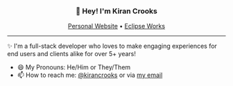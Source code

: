
<h3 align="center">👋 Hey! I'm Kiran Crooks</h3>
<p align="center">
  <a href="https://kirancrooks.com">Personal Website</a> •
  <a href="https://eclipse.works">Eclipse Works</a>
</p>

---
✨ I'm a full-stack developer who loves to make engaging experiences for end users and clients alike for over 5+ years!

- 😄 My Pronouns: He/Him or They/Them
- 📫 How to reach me: [@kirancrooks](https://twitter.com/kirancrooks) or via [my email](mailto:hello@kirancrooks.com)
